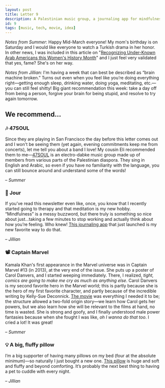 ```yaml
---
layout: post
title: Letter 9
description: A Palestinian music group, a journaling app for mindfulness, a Marvel movie that you should definitely see, and a big, fluffy pillow.
id: 9
tags: [music, tech, movie, idea]
---
```


_Notes from Summer_: Happy Mid-March everyone! My mom's birthday is on Saturday and I would like everyone to watch a Turkish drama in her honor. In other news, I was included in this article on "[Recognizing Under-Known Arab Americans this Women's History Month](https://www.arabamerica.com/recognizing-under-known-arab-americans-this-womens-history-month/)" and I just feel very validated that yes, fame? She's on her way.

*Notes from Jillian:* I'm having a week that can best be described as “brain machine broken.” Turns out even when you feel like you’re doing everything right—getting enough sleep, drinking water, doing yoga, meditating, etc.—you can still feel shitty! Big giant recommendation this week: take a day off from being a person, forgive your brain for being stupid, and resolve to try again tomorrow.

## We recommend…

### 🎶 47SOUL

Since they are playing in San Francisco the day before this letter comes out and I won't be seeing them (yet again, evening commitments keep me from concerts), let me tell you about a band I love! My cousin Eli recommended them to me—[47SOUL](https://open.spotify.com/artist/5nxFmhSekt9Acn4tWZxGge?autoplay=true&v=A) is an electro-dabke music group made up of members from various parts of the Palestinian diaspora. They sing in English and Arabic, so even if you have no familiarity with the language, you can still bounce around and understand some of the words!

– _Summer_

### 📱 Jour
If you’ve read this newsletter even like, once, you know that I recently started going to therapy and that meditation is my new hobby. “Mindfulness” is a messy buzzword, but there truly is something so nice about just...taking a few minutes to stop working and actually think about how you’re feeling. Who knew! [This journaling app](https://itunes.apple.com/us/app/jour-guided-journaling/id1439590239) that just launched is my new favorite way to do that.

– _Jillian_

### 📽️ Captain Marvel

Kamala Khan's first appearance in the Marvel universe was in Captain Marvel #13 (in 2013), at the very end of the issue. She puts up a poster of Carol Danvers, and I started weeping immediately. There, I realized, _tight, comics are going to make me cry as much as anything else_. Carol Danvers is my second favorite hero in the Marvel world; this is partly because she is the hero of my first favorite character, and partly because of the incredible writing by Kelly-Sue Deconnick. [The movie](https://www.imdb.com/title/tt4154664/) was everything I needed it to be; the structure allowed a two-fold origin story—we learn how Carol gets her powers, but we also learn how she will be relevant to the films at hand, no time is wasted. She is strong and goofy, and I finally understood male power fantasies because when she fought I was like, _oh I wanna do that too_. I cried a lot! It was great!

– _Summer_

### 💡 A big, fluffy pillow
I’m a big supporter of having many pillows on my bed (four at the absolute minimum)—so naturally I just bought a new one. [This pillow](https://www.urbanoutfitters.com/shop/amped-fleece-oversized-pillow?category=decorative-pillows-throw-blankets&color=016&quantity=1&size=26X26&type=REGULAR) is huge and soft and fluffy and beyond comforting. It’s probably the next best thing to having a pet to cuddle with every night.

– _Jillian_

